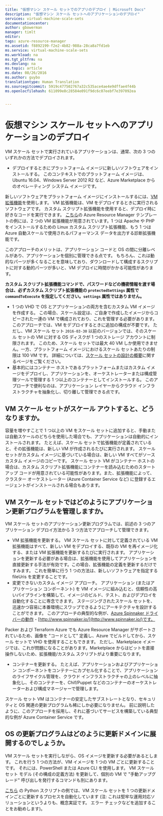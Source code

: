```yaml
---
title: "仮想マシン スケール セットでのアプリのデプロイ | Microsoft Docs"
description: "仮想マシン スケール セットへのアプリケーションのデプロイ"
services: virtual-machine-scale-sets
documentationcenter: 
author: gbowerman
manager: timlt
editor: 
tags: azure-resource-manager
ms.assetid: f8892199-f2e2-4b82-988a-28ca8a7fd1eb
ms.service: virtual-machine-scale-sets
ms.workload: na
ms.tgt_pltfrm: na
ms.devlang: na
ms.topic: article
ms.date: 08/26/2016
ms.author: guybo
translationtype: Human Translation
ms.sourcegitcommit: 5919c477502767a32c535ace4ae4e9dffae4f44b
ms.openlocfilehash: 611099e8c28584e091f9dc6c07eebf7e397092ea


---
```

# <a name="deploy-an-app-on-virtual-machine-scale-sets"></a>仮想マシン スケール セットへのアプリケーションのデプロイ
VM スケール セットで実行されているアプリケーションは、通常、次の 3 つのいずれかの方法でデプロイされます。

* デプロイするときにプラットフォーム イメージに新しいソフトウェアをインストールする。 このコンテキストでのプラットフォーム イメージは、Ubuntu 16.04、Windows Server 2012 R2 など、Azure Marketplace からのオペレーティング システム イメージです。

新しいソフトウェアをプラットフォーム イメージにインストールするには、[VM 拡張機能](../virtual-machines/virtual-machines-windows-extensions-features.md?toc=%2fazure%2fvirtual-machines%2fwindows%2ftoc.json)を使用します。 VM 拡張機能は、VM をデプロイするときに実行されるソフトウェアです。 カスタム スクリプト拡張機能を使用すると、デプロイ時に好きなコードを実行できます。 [こちら](https://github.com/Azure/azure-quickstart-templates/tree/master/201-vmss-lapstack-autoscale)の Azure Resource Manager テンプレートの例には、2 つの VM 拡張機能が用意されています。1 つは Apache や PHP をインストールするための Linux カスタム スクリプト拡張機能、もう 1 つは Azure 自動スケールで使用されるパフォーマンス データを出力する診断拡張機能です。

このアプローチのメリットは、アプリケーション コードと OS の間に分離レベルがあり、アプリケーションを個別に管理できる点です。 もちろん、これは動的なパーツが多くなることを意味しており、ダウンロードして構成するスクリプトに対する動的パーツが多いと、VM デプロイに時間がかかる可能性があります。

**カスタム スクリプト拡張機能コマンドで、パスワードなどの機密情報を渡す場合は、必ずカスタム スクリプト拡張機能の `protectedSettings` 属性で `commandToExecute` を指定してください。`settings` 属性ではありません。**

* 1 つの VHD で OS とアプリケーションの両方を含むカスタム VM イメージを作成する。 この場合、スケール設定は、ご自身で作成したイメージからコピーされた一連の VM で構成されており、これを管理する必要があります。 このアプローチでは、VM をデプロイするときに追加の構成が不要です。 ただし、VM スケール セット `2016-03-30` 以前のバージョンでは、そのスケール セットの VM に対する OS ディスクが 1 つのストレージ アカウントに制限されます。 このため、スケール セットでは最大 40 VM しか使用できません。一方、プラットフォーム イメージにおけるスケール セットあたりの制限は 100 VM です。 詳細については、[スケール セットの設計の概要](virtual-machine-scale-sets-design-overview.md)に関するページをご覧ください。
* 基本的にはコンテナー ホストであるプラットフォームまたはカスタム イメージをデプロイし、アプリケーションを、オーケストレーターまたは構成管理ツールで管理する 1 つ以上のコンテナーとしてインストールする。 このアプローチで便利なのは、アプリケーション レイヤーからクラウド インフラストラクチャを抽象化し、切り離して管理できる点です。

## <a name="what-happens-when-a-vm-scale-set-scales-out"></a>VM スケール セットがスケール アウトすると、どうなりますか。
容量を増やすことで 1 つ以上の VM をスケール セットに追加すると、手動または自動スケールのどちらを使用した場合でも、アプリケーションは自動的にインストールされます。 たとえば、スケール セットで拡張機能が定義されていると、その拡張機能は、新しい VM が作成されるたびに実行されます。 スケール セットがカスタム イメージに基づいている場合は、新しい VM すべてがソース カスタム イメージのコピーです。 スケール セット VM がコンテナー ホストの場合は、カスタム スクリプト拡張機能にコンテナーを読み込むためのスタートアップ コードが用意されている可能性があります。また、拡張機能によって、クラスター オーケストレーター (Azure Container Service など) に登録するエージェントがインストールされる場合もあります。

## <a name="how-do-you-manage-application-updates-in-vm-scale-sets"></a>VM スケール セットではどのようにアプリケーション更新プログラムを管理しますか。
VM スケール セットのアプリケーション更新プログラムでは、前述の 3 つのアプリケーション デプロイ方法から 3 つ方法でアプローチして管理できます。

* VM 拡張機能を更新する。 VM スケール セットに対して定義されている VM 拡張機能はすべて、新しい VM をデプロイする、既存の VM を再イメージ化する、または VM 拡張機能を更新するたびに実行されます。 アプリケーションを更新する必要がある場合は、拡張機能を使用してアプリケーションを直接更新する手法が有効です。この場合、拡張機能の定義を更新するだけですみます。 これを簡単に行う 1 つの方法は、新しいソフトウェアを指定する fileUris を変更することです。
* 変更できないカスタム イメージ アプローチ。 アプリケーション (またはアプリケーション コンポーネント) を VM イメージに組み込むと、信頼性の高いパイプラインを構築して、イメージのビルド、テスト、およびデプロイを自動化することに専念できます。 ステージングされたスケール セットを、迅速かつ容易に本番環境にスワップできるようにアーキテクチャを設計することができます。 このアプローチの典型的な例が、[Azure Spinnaker ドライバーの動作](https://github.com/spinnaker/deck/tree/master/app/scripts/modules/azure) - [http://www.spinnaker.io/](http://www.spinnaker.io/)です。

Packer および Terraform Azure でも Azure Resource Manager がサポートされているため、画像を "コードとして" 定義し、Azure でビルドしてから、スケール セットで VHD を使用することもできます。 ただし、Marketplace イメージでは、これが問題になることがあります。Marketplace からはビットを直接操作しないため、拡張機能/カスタム スクリプトがより重要になります。

* コンテナーを更新する。 たとえば、アプリケーションおよびアプリケーション コンポーネントをコンテナーにカプセル化することで、アプリケーションのライフサイクル管理を、クラウド インフラストラクチャの上のレベルに抽象化し、そのコンテナーを、Chif/Puppet などのコンテナーのオーケストレーターおよび構成マネージャーで管理します。

スケール セット VM はコンテナーの安定したサブストレートとなり、セキュリティと OS 関連の更新プログラムも稀にしか必要になりません。 前に説明したように、このアプローチを採用し、それに基づいてサービスを構築している典型的な例が Azure Container Service です。

## <a name="how-do-you-roll-out-an-os-update-across-update-domains"></a>OS の更新プログラムはどのように更新ドメインに展開するのでしょうか。
VM スケール セットを実行しながら、OS イメージを更新する必要があるとします。 これを行う 1 つの方法が、VM イメージを 1 つの VM ごとに更新することです。 それには、PowerShell または Azure CLI を使用します。 VM スケール セット モデル (その構成の定義方法) を更新して、個別の VM で "手動アップグレード" 呼び出しを発行するコマンドも別にあります。

[こちら](https://github.com/gbowerman/vmsstools) の Python スクリプトの例では、VM スケール セットを 1 つの更新ドメインごとに更新するプロセスを自動化しています (注: これは堅牢な運用対応ソリューションというよりも、概念実証です。 エラー チェックなどを追加することをお勧めします)。




<!--HONumber=Nov16_HO3-->


